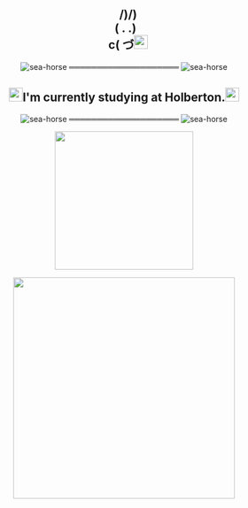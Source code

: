 <div align="center"><h2>
&nbsp&nbsp&nbsp/)/)
<br>&nbsp( . .)
<br>&nbsp&nbsp&nbspc( づ<img src="https://user-images.githubusercontent.com/124268011/229352694-7e9b9c24-124f-47be-84c4-0ee765e522fa.png" width="auto" height="25">
</h2></div>

<!-- <div align="center"><h1>  &nbsp&nbsp/)/)
<br>( . .)
<br>c( づ♡</h1></div> -->

<div align="center">
 
![sea-horse](https://user-images.githubusercontent.com/110431271/229328604-b8c19c26-54e9-48d6-946f-91b0337deece.png) ════════════════════ ![sea-horse](https://user-images.githubusercontent.com/110431271/229328604-b8c19c26-54e9-48d6-946f-91b0337deece.png)
 
 
<h2><img src="https://user-images.githubusercontent.com/124268011/229352694-7e9b9c24-124f-47be-84c4-0ee765e522fa.png" width="auto" height="25"></img>I'm currently studying at Holberton.<img src="https://user-images.githubusercontent.com/124268011/229352694-7e9b9c24-124f-47be-84c4-0ee765e522fa.png" width="auto" height="25"></img></h2>
 
![sea-horse](https://user-images.githubusercontent.com/110431271/229328604-b8c19c26-54e9-48d6-946f-91b0337deece.png) ════════════════════ ![sea-horse](https://user-images.githubusercontent.com/110431271/229328604-b8c19c26-54e9-48d6-946f-91b0337deece.png)
 
 
</div>

<div align="center"><img src="https://github.com/Patricio-Benglian/Patricio-Benglian/assets/124268011/538a9504-25ea-4944-9c2b-2b4aff45568f" height="250" width="auto"></img>

 <p float="left">
  <!-- 
  <img src="https://github-readme-stats.vercel.app/api?username=Patricio-Benglian&show_icons=true&hide=issues,contribs&bg_color=45,A6F6F7,F3BCF9&text_color=A567BF&theme=radical&border_radius=10&icon_color=A567BF&include_all_commits=true)" width="400" />
  -->
  <img src="https://spotify-recently-played-readme.vercel.app/api?user=lwc8nl59b1mtdzymwwsswug66&count=3" width="400" /> 
</p>
</div>
